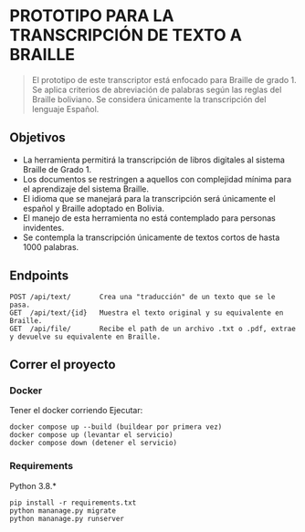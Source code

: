 # PROTOTIPO PARA LA TRANSCRIPCIÓN DE TEXTO A BRAILLE

> El prototipo de este transcriptor está enfocado para Braille de grado 1.
> Se aplica criterios de abreviación de palabras según las reglas del Braille boliviano.
> Se considera únicamente la transcripción del lenguaje Español.

## Objetivos
- La herramienta permitirá la transcripción de libros digitales al sistema Braille de Grado 1.
- Los documentos se restringen a aquellos con complejidad mínima para el aprendizaje del sistema Braille.
- El idioma que se manejará para la transcripción será únicamente el español y Braille adoptado en Bolivia.
- El manejo de esta herramienta no está contemplado para personas invidentes.
- Se contempla la transcripción únicamente de textos cortos de hasta 1000 palabras.

## Endpoints
```
POST /api/text/       Crea una "traducción" de un texto que se le pasa.
GET	 /api/text/{id}   Muestra el texto original y su equivalente en Braille.
GET	 /api/file/	      Recibe el path de un archivo .txt o .pdf, extrae y devuelve su equivalente en Braille.
```


## Correr el proyecto
### Docker
Tener el docker corriendo
Ejecutar:
```
docker compose up --build (buildear por primera vez)
docker compose up (levantar el servicio)
docker compose down (detener el servicio)
```

### Requirements
Python 3.8.*
```
pip install -r requirements.txt
python mananage.py migrate
python mananage.py runserver
```
